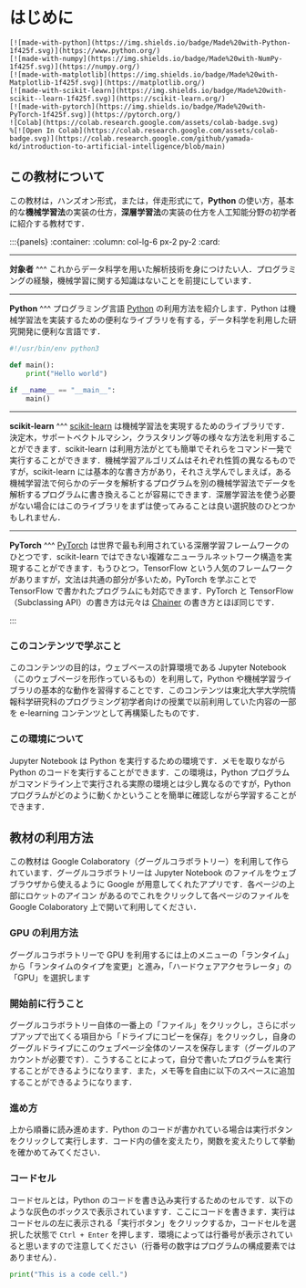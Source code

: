 # はじめに
```{only} html
[![made-with-python](https://img.shields.io/badge/Made%20with-Python-1f425f.svg)](https://www.python.org/)
[![made-with-numpy](https://img.shields.io/badge/Made%20with-NumPy-1f425f.svg)](https://numpy.org/)
[![made-with-matplotlib](https://img.shields.io/badge/Made%20with-Matplotlib-1f425f.svg)](https://matplotlib.org/)
[![made-with-scikit-learn](https://img.shields.io/badge/Made%20with-scikit--learn-1f425f.svg)](https://scikit-learn.org/)
[![made-with-pytorch](https://img.shields.io/badge/Made%20with-PyTorch-1f425f.svg)](https://pytorch.org/)
![Colab](https://colab.research.google.com/assets/colab-badge.svg)
%[![Open In Colab](https://colab.research.google.com/assets/colab-badge.svg)](https://colab.research.google.com/github/yamada-kd/introduction-to-artificial-intelligence/blob/main)
```

## この教材について
この教材は，ハンズオン形式，または，伴走形式にて，**Python** の使い方，基本的な**機械学習法**の実装の仕方，**深層学習法**の実装の仕方を人工知能分野の初学者に紹介する教材です．

:::{panels}
:container:
:column: col-lg-6 px-2 py-2
:card:

---
**対象者**
^^^
これからデータ科学を用いた解析技術を身につけたい人．プログラミングの経験，機械学習に関する知識はないことを前提にしています．

---
**Python**
^^^
プログラミング言語 [Python](https://www.python.org/) の利用方法を紹介します．Python は機械学習法を実装するための便利なライブラリを有する，データ科学を利用した研究開発に便利な言語です．

```python
#!/usr/bin/env python3

def main():
    print("Hello world")
     
if __name__ == "__main__":
    main()
```

---
**scikit-learn**
^^^
[scikit-learn](https://scikit-learn.org/) は機械学習法を実現するためのライブラリです．決定木，サポートベクトルマシン，クラスタリング等の様々な方法を利用することができます．scikit-learn は利用方法がとても簡単でそれらをコマンド一発で実行することができます．機械学習アルゴリズムはそれぞれ性質の異なるものですが，scikit-learn には基本的な書き方があり，それさえ学んでしまえば，ある機械学習法で何らかのデータを解析するプログラムを別の機械学習法でデータを解析するプログラムに書き換えることが容易にできます．深層学習法を使う必要がない場合にはこのライブラリをまずは使ってみることは良い選択肢のひとつかもしれません．

---
**PyTorch**
^^^
[PyTorch](https://pytorch.org/) は世界で最も利用されている深層学習フレームワークのひとつです．scikit-learn ではできない複雑なニューラルネットワーク構造を実現することができます．もうひとつ，TensorFlow という人気のフレームワークがありますが，文法は共通の部分が多いため，PyTorch を学ぶことで TensorFlow で書かれたプログラムにも対応できます．PyTorch と TensorFlow（Subclassing API）の書き方は元々は [Chainer](https://chainer.org/) の書き方とほぼ同じです．

:::

### このコンテンツで学ぶこと
このコンテンツの目的は，ウェブベースの計算環境である Jupyter Notebook（このウェブページを形作っているもの）を利用して，Python や機械学習ライブラリの基本的な動作を習得することです．このコンテンツは東北大学大学院情報科学研究科のプログラミング初学者向けの授業で以前利用していた内容の一部を e-learning コンテンツとして再構築したものです．
### この環境について
Jupyter Notebook は Python を実行するための環境です．メモを取りながら Python のコードを実行することができます．この環境は，Python プログラムがコマンドライン上で実行される実際の環境とは少し異なるのですが，Python プログラムがどのように動くかということを簡単に確認しながら学習することができます．

## 教材の利用方法
この教材は Google Colaboratory（グーグルコラボラトリー）を利用して作られています．グーグルコラボラトリーは Jupyter Notebook のファイルをウェブブラウザから使えるように Google が用意してくれたアプリです．各ページの上部にロケットのアイコン <i class="fa fa-rocket" aria-hidden="true"></i> があるのでこれをクリックして各ページのファイルを Google Colaboratory 上で開いて利用してください．

### GPU の利用方法
グーグルコラボラトリーで GPU を利用するには上のメニューの「ランタイム」から「ランタイムのタイプを変更」と進み，「ハードウェアアクセラレータ」の「GPU」を選択します

### 開始前に行うこと
グーグルコラボラトリー自体の一番上の「ファイル」をクリックし，さらにポップアップで出てくる項目から「ドライブにコピーを保存」をクリックし，自身のグーグルドライブにこのウェブページ全体のソースを保存します（グーグルのアカウントが必要です）．こうすることによって，自分で書いたプログラムを実行することができるようになります．また，メモ等を自由に以下のスペースに追加することができるようになります．

### 進め方
上から順番に読み進めます．Python のコードが書かれている場合は実行ボタンをクリックして実行します．コード内の値を変えたり，関数を変えたりして挙動を確かめてみてください．

### コードセル
コードセルとは，Python のコードを書き込み実行するためのセルです．以下のような灰色のボックスで表示されていますす．ここにコードを書きます．実行はコードセルの左に表示される「実行ボタン」をクリックするか，コードセルを選択した状態で `Ctrl + Enter` を押します．環境によっては行番号が表示されていると思いますので注意してください（行番号の数字はプログラムの構成要素ではありません）．

```python
print("This is a code cell.")
```
